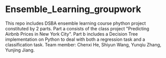 # Ensemble_Learning_groupwork
This repo includes DSBA ensemble learning course phython project constituted by 2 parts.
Part a consists of the class project "Predicting Airbnb Prices in New York City".
Part b includes a Decision Tree implementation on Python to deal with both a regression task and a classification task.
Team member: Chenxi He, Shiyun Wang, Yunqiu Zhang, Yunjing Jiang. 
